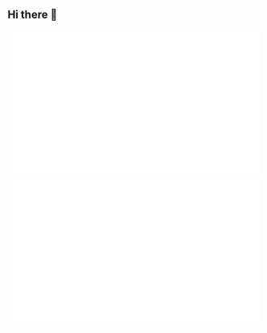 ## Hi there 👋

<!--
**15dani1/15dani1** is a ✨ _special_ ✨ repository because its `README.md` (this file) appears on your GitHub profile.

Here are some ideas to get you started:

- 🔭 I’m currently working on ...
- 🌱 I’m currently learning ...
- 👯 I’m looking to collaborate on ...
- 🤔 I’m looking for help with ...
- 💬 Ask me about ...
- 📫 How to reach me: ...
- 😄 Pronouns: ...
- ⚡ Fun fact: ...
-->

![](https://raw.githubusercontent.com/15dani1/github-stats/master/generated/languages.svg#gh-dark-mode-only)
![](https://raw.githubusercontent.com/15dani1/github-stats/master/generated/overview.svg#gh-dark-mode-only)

